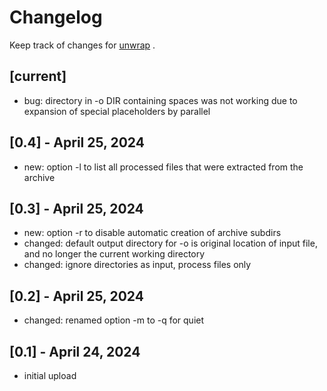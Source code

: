 # Changelog

Keep track of changes for [unwrap](https://github.com/thingsiplay/unwrap) .

## [current]

- bug: directory in -o DIR containing spaces was not working due to expansion
  of special placeholders by parallel

## [0.4] - April 25, 2024

- new: option -l to list all processed files that were extracted from the
  archive

## [0.3] - April 25, 2024

- new: option -r to disable automatic creation of archive subdirs
- changed: default output directory for -o is original location of input file,
  and no longer the current working directory
- changed: ignore directories as input, process files only

## [0.2] - April 25, 2024

- changed: renamed option -m to -q for quiet

## [0.1] - April 24, 2024

- initial upload
